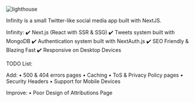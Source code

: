 ![lighthouse](https://user-images.githubusercontent.com/88940768/129455672-b67400c1-9d2c-414a-bff1-08d34eccb2a5.png)

Infinity is a small Twitter-like social media app built with NextJS.

Infinity:
✔️ Next.js (React with SSR & SSG)
✔️ Tweets system built with MongoDB
✔️ Authentication system built with NextAuth.js
✔️ SEO Friendly & Blazing Fast
✔️ Responsive on Desktop Devices

TODO List:

Add:
• 500 & 404 errors pages
• Caching
• ToS & Privacy Policy pages
• Security Headers
• Support for Mobile Devices

Improve:
• Poor Design of Attributions Page
